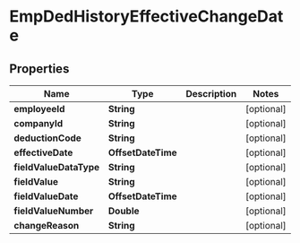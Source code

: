 

# EmpDedHistoryEffectiveChangeDate


## Properties

| Name | Type | Description | Notes |
|------------ | ------------- | ------------- | -------------|
|**employeeId** | **String** |  |  [optional] |
|**companyId** | **String** |  |  [optional] |
|**deductionCode** | **String** |  |  [optional] |
|**effectiveDate** | **OffsetDateTime** |  |  [optional] |
|**fieldValueDataType** | **String** |  |  [optional] |
|**fieldValue** | **String** |  |  [optional] |
|**fieldValueDate** | **OffsetDateTime** |  |  [optional] |
|**fieldValueNumber** | **Double** |  |  [optional] |
|**changeReason** | **String** |  |  [optional] |



